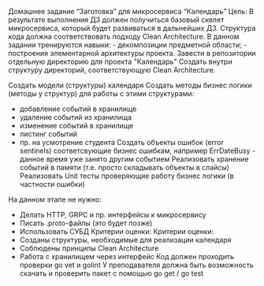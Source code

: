Домашнее задание
“Заготовка” для микросервиса “Календарь”
Цель: В результате выполнения ДЗ должен получиться базовый скелет микросервиса, который будет развиваться в дальнейших ДЗ. Структура кода должна соответствовать подходу Clean Architecture. В данном задании тренируются навыки: - декомпозиции предметной области; - построения элементарной архитектуры проекта.
Завести в репозитории отдельную директорию для проекта "Календарь"
Создать внутри структуру директорий, соответствующую Clean Architecture.

Cоздать модели (структуры) календаря
Cоздать методы бизнес логики (методы у структур) для работы с этими структурами:
- добавление событий в хранилище
- удаление событий из хранилища
- изменение событий в хранилище
- листинг событий
- пр. на усмотрение студента
Создать объекты ошибок (error sentinels) соответсвующие бизнес ошибкам, например ErrDateBusy - данное время уже занято другим событием
Реализовать хранение событий в памяти (т.е. просто складывать объекты в слайсы)
Реализовать Unit тесты проверяющие работу бизнес логики (в частности ошибки)

На данном этапе не нужно:
- Делать HTTP, GRPC и пр. интерфейсы к микросервису
- Писать .proto-файлы (это будет позже)
- Использовать СУБД
Критерии оценки: Критерии оценки:
- Созданы структуры, необходимые для реализации календаря
- Соблюдены принципы Clean Architecture
- Работа с хранилищем через интерфейс
Код должен проходить проверки go vet и golint
У преподавателя должна быть возможность скачать и проверить пакет с помощью go get / go test
